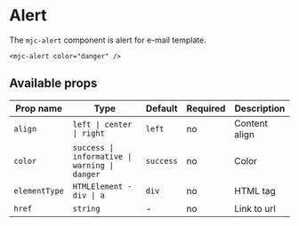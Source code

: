 # Alert

The `mjc-alert` component is alert for e-mail template.

```mjml
<mjc-alert color="danger" />
```

## Available props

| Prop name     | Type                                          | Default   | Required | Description   |
| ------------- | --------------------------------------------- | --------- | -------- | ------------- |
| `align`       | `left \| center \| right`                     | `left`    | no       | Content align |
| `color`       | `success \| informative \| warning \| danger` | `success` | no       | Color         |
| `elementType` | `HTMLElement - div \| a`                      | `div`     | no       | HTML tag      |
| `href`        | `string`                                      | -         | no       | Link to url   |
